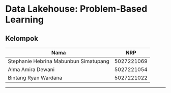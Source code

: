 # Data Lakehouse: Problem-Based Learning

## Kelompok  
| Nama                            | NRP        |
|---------------------------------|------------|
| Stephanie Hebrina Mabunbun Simatupang | 5027221069 |
| Alma Amira Dewani               | 5027221054 |
| Bintang Ryan Wardana            | 5027221022 |

---


